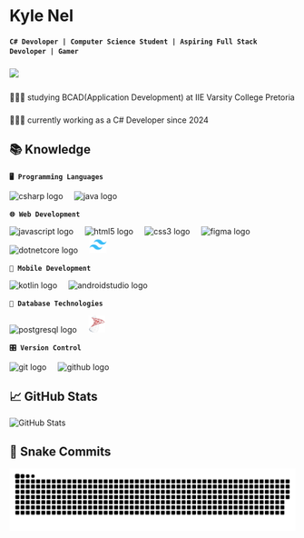 # **Kyle Nel**  
**`C# Devoloper | Computer Science Student | Aspiring Full Stack Devoloper | Gamer  `**  

###
<p align="left">
  <img  height="150" src="https://www.icegif.com/wp-content/uploads/2023/05/icegif-567.gif"  />
</p>

###

<p align="left">👨🏼‍🎓 studying BCAD(Application Development) at IIE Varsity College Pretoria</p>

###

<p align="left">👨🏼‍💻 currently working as a C# Developer since 2024</p>

###

## 📚 **Knowledge** 

 **` 🖥️ Programming Languages `**  
<div align="left">
  <img src="https://cdn.jsdelivr.net/gh/devicons/devicon/icons/csharp/csharp-original.svg" height="30" alt="csharp logo"  />
  <img width="12" />
  <img src="https://cdn.jsdelivr.net/gh/devicons/devicon/icons/java/java-original.svg" height="30" alt="java logo"  />
  <img width="12" />
</div>

**` 🌐 Web Development `** 
<div align="left">
<img src="https://cdn.jsdelivr.net/gh/devicons/devicon/icons/javascript/javascript-original.svg" height="30" alt="javascript logo"  />
  <img width="12" />
  <img src="https://cdn.jsdelivr.net/gh/devicons/devicon/icons/html5/html5-original.svg" height="30" alt="html5 logo"  />
  <img width="12" />
  <img src="https://cdn.jsdelivr.net/gh/devicons/devicon/icons/css3/css3-original.svg" height="30" alt="css3 logo"  />
  <img width="12" />
  <img src="https://cdn.jsdelivr.net/gh/devicons/devicon/icons/figma/figma-original.svg" height="30" alt="figma logo"  />
  <img width="12" />
  <img src="https://cdn.jsdelivr.net/gh/devicons/devicon/icons/dotnetcore/dotnetcore-original.svg" height="30" alt="dotnetcore logo"  />
  <img width="12" />
  <img src="https://github.com/devicons/devicon/blob/v2.16.0/icons/tailwindcss/tailwindcss-original.svg" height="30" alt="tailwind"  />
  <img width="12" />
  </div>
  
**` 📱 Mobile Development `**  
<div>
<img src="https://cdn.jsdelivr.net/gh/devicons/devicon/icons/kotlin/kotlin-original.svg" height="30" alt="kotlin logo"  />
<img width="12" />
<img src="https://cdn.jsdelivr.net/gh/devicons/devicon/icons/androidstudio/androidstudio-original.svg" height="30" alt="androidstudio logo"  />
<img width="12" />



  
</div>
  
**` 💾 Database Technologies `**  
<div>
   <img src="https://cdn.jsdelivr.net/gh/devicons/devicon/icons/postgresql/postgresql-original.svg" height="30" alt="postgresql logo"  />
  <img width="12" />
  <img src="https://github.com/devicons/devicon/blob/v2.16.0/icons/microsoftsqlserver/microsoftsqlserver-original.svg" height="30" alt="sqlserver logo"  />
  <img width="12" />

 
</div>

**` 🎛️ Version Control `** 
<div>
   <img src="https://cdn.jsdelivr.net/gh/devicons/devicon/icons/git/git-original.svg" height="30" alt="git logo"  />
  <img width="12" />
  <img src="https://cdn.jsdelivr.net/gh/devicons/devicon/icons/github/github-original.svg" height="30" alt="github logo"  />
  <img width="12" />
</div>

## 📈 **GitHub Stats**  
<p align="left">
  <img src="https://github-readme-stats.vercel.app/api?username=Vac-Dev&show_icons=true&theme=gruvbox" alt="GitHub Stats" height="150px"/>
</p>



## 🐍 **Snake Commits** 
<picture>
  <source media="(prefers-color-scheme: dark)" srcset="https://raw.githubusercontent.com/Vac-Dev/Vac-Dev/output/github-snake-dark.svg" />
  <source media="(prefers-color-scheme: light)" srcset="https://raw.githubusercontent.com/Vac-Dev/Vac-Dev/output/github-snake.svg" />
  <img alt="github-snake" src="https://raw.githubusercontent.com/Vac-Dev/Vac-Dev/output/github-snake.svg" />
</picture>
